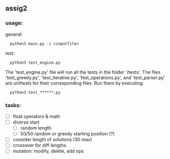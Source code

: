 ## assig2

### usage:
general:
```
  python3 main.py -i <inputfile>
```
test:
```
  python3 test_engine.py
```

The 'test_engine.py' file will run all the tests in the folder '/tests'.
The files 'test_greedy.py', 'test_iterative.py', 'test_operations.py',
and 'test_parser.py' are unittests for their corresponding files. Run them
by executing:

```
  python3 test_******.py
```

### tasks:
- [ ] float operators & math
- [ ] diverse start
	- [ ] random length
	- [ ] 50/50 random or greedy starting position (?)
- [ ] consider length of solutions (30 max)
- [ ] crossover for diff lengths
- [ ] mutation: modify, delete, add ops